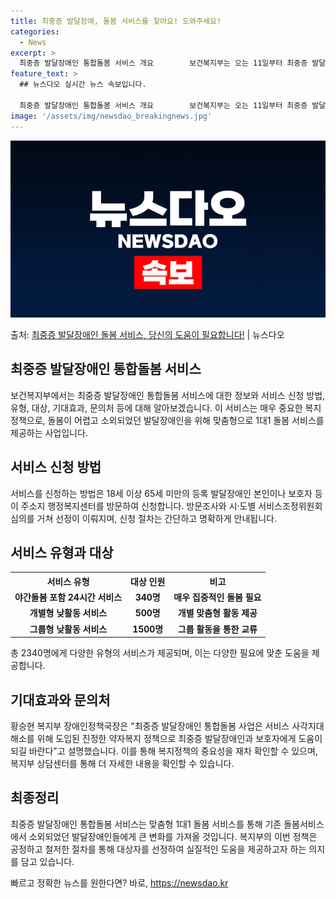 ```yaml
---
title: 최중증 발달장애, 돌봄 서비스를 찾아요! 도와주세요!
categories:
  - News
excerpt: >
  최중증 발달장애인 통합돌봄 서비스 개요        보건복지부는 오는 11일부터 최중증 발달장애인 통합돌봄 …
feature_text: >
  ## 뉴스다오 실시간 뉴스 속보입니다.

  최중증 발달장애인 통합돌봄 서비스 개요        보건복지부는 오는 11일부터 최중증 발달장애인 통합돌봄 …
image: '/assets/img/newsdao_breakingnews.jpg'
---
```


![뉴스다오 속보](/assets/img/newsdao_breakingnews.jpg)

<p>출처: <a href="https://newsdao.kr/4154" rel="dofollow">최중증 발달장애인 돌봄 서비스, 당신의 도움이 필요합니다!</a> | 뉴스다오</p>

<h2 data-ke-size="size26">최중증 발달장애인 통합돌봄 서비스</h2>
<p data-ke-size="size16">보건복지부에서는 최중증 발달장애인 통합돌봄 서비스에 대한 정보와 서비스 신청 방법, 유형, 대상, 기대효과, 문의처 등에 대해 알아보겠습니다. 이 서비스는 매우 중요한 복지정책으로, 돌봄이 어렵고 소외되었던 발달장애인을 위해 맞춤형으로 1대1 돌봄 서비스를 제공하는 사업입니다.</p>

<h2 data-ke-size="size24">서비스 신청 방법</h2>
<p data-ke-size="size16">서비스를 신청하는 방법은 18세 이상 65세 미만의 등록 발달장애인 본인이나 보호자 등이 주소지 행정복지센터를 방문하여 신청합니다. 방문조사와 시·도별 서비스조정위원회 심의를 거쳐 선정이 이뤄지며, 신청 절차는 간단하고 명확하게 안내됩니다.</p>

<h2 data-ke-size="size24">서비스 유형과 대상</h2>
<table>
	<tr>
		<th>서비스 유형</th>
		<th>대상 인원</th>
		<th>비고</th>
	</tr>
	<tr>
		<td style="text-align: center; height: 17px;"><b>야간돌봄 포함 24시간 서비스</b></td>
		<td style="text-align: center; height: 17px;"><b>340명</b></td>
		<td style="text-align: center; height: 17px;"><b>매우 집중적인 돌봄 필요</b></td>
	</tr>
	<tr>
		<td style="text-align: center; height: 17px;"><b>개별형 낮활동 서비스</b></td>
		<td style="text-align: center; height: 17px;"><b>500명</b></td>
		<td style="text-align: center; height: 17px;"><b>개별 맞춤형 활동 제공</b></td>
	</tr>
	<tr>
		<td style="text-align: center; height: 17px;"><b>그룹형 낮활동 서비스</b></td>
		<td style="text-align: center; height: 17px;"><b>1500명</b></td>
		<td style="text-align: center; height: 17px;"><b>그룹 활동을 통한 교류</b></td>
	</tr>
</table>
<p data-ke-size="size16">총 2340명에게 다양한 유형의 서비스가 제공되며, 이는 다양한 필요에 맞춘 도움을 제공합니다.</p>

<h2 data-ke-size="size24">기대효과와 문의처</h2>
<p data-ke-size="size16">황승현 복지부 장애인정책국장은 "최중증 발달장애인 통합돌봄 사업은 서비스 사각지대 해소를 위해 도입된 진정한 약자복지 정책으로 최중증 발달장애인과 보호자에게 도움이 되길 바란다"고 설명했습니다. 이를 통해 복지정책의 중요성을 재차 확인할 수 있으며, 복지부 상담센터를 통해 더 자세한 내용을 확인할 수 있습니다.</p>

<h2 data-ke-size="size24">최종정리</h2>
<p data-ke-size="size16">최중증 발달장애인 통합돌봄 서비스는 맞춤형 1대1 돌봄 서비스를 통해 기존 돌봄서비스에서 소외되었던 발달장애인들에게 큰 변화를 가져올 것입니다. 복지부의 이번 정책은 공정하고 철저한 절차를 통해 대상자를 선정하여 실질적인 도움을 제공하고자 하는 의지를 담고 있습니다.</p> 

빠르고 정확한 뉴스를 원한다면? 바로, <a href="https://newsdao.kr" rel="dofollow">https://newsdao.kr</a>


